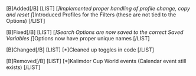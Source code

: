 [B]Added[/B]
[LIST]
[*]Implemented proper handling of profile change, copy and reset
[*]Introduced Profiles for the Filters (these are not tied to the Options)
[/LIST]

[B]Fixed[/B]
[LIST]
[*]Search Options are now saved to the correct Saved Variables
[*]Options now have proper unique names
[/LIST]

[B]Changed[/B]
[LIST]
[*]Cleaned up toggles in code
[/LIST]

[B]Removed[/B]
[LIST]
[*]Kalimdor Cup World events (Calendar event still exists)
[/LIST]